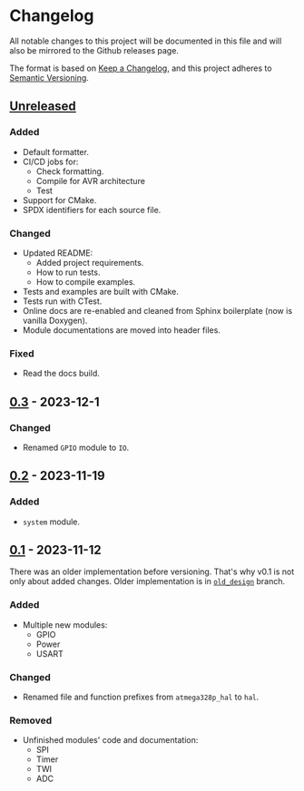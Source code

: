 # Changelog

All notable changes to this project will be documented in this file and will
also be mirrored to the Github releases page.

The format is based on [Keep a Changelog](https://keepachangelog.com/en/1.1.0/),
and this project adheres to [Semantic Versioning](https://semver.org/spec/v2.0.0.html).

## [Unreleased]

### Added

- Default formatter.
- CI/CD jobs for:
  - Check formatting.
  - Compile for AVR architecture
  - Test
- Support for CMake.
- SPDX identifiers for each source file.

### Changed

- Updated README:
  - Added project requirements.
  - How to run tests.
  - How to compile examples.
- Tests and examples are built with CMake.
- Tests run with CTest.
- Online docs are re-enabled and cleaned from Sphinx boilerplate (now is vanilla
  Doxygen).
- Module documentations are moved into header files.

### Fixed

- Read the docs build.

## [0.3] - 2023-12-1

### Changed

- Renamed `GPIO` module to `IO`.

## [0.2] - 2023-11-19

### Added

- `system` module.

## [0.1] - 2023-11-12

There was an older implementation before versioning. That's why v0.1 is not
only about added changes. Older implementation is in
[`old_design`](https://github.com/ceyhunsen/ATmega328P-HAL-Driver/tree/old_design)
branch.

### Added

- Multiple new modules:
  - GPIO
  - Power
  - USART

### Changed

- Renamed file and function prefixes from `atmega328p_hal` to `hal`.

### Removed

- Unfinished modules' code and documentation:
  - SPI
  - Timer
  - TWI
  - ADC

[unreleased]: https://github.com/ceyhunsen/ATmega328P-HAL-Driver/compare/v0.3...HEAD
[0.3]: https://github.com/ceyhunsen/ATmega328P-HAL-Driver/compare/v0.2...v0.3
[0.2]: https://github.com/ceyhunsen/ATmega328P-HAL-Driver/compare/v0.1...v0.2
[0.1]: https://github.com/ceyhunsen/ATmega328P-HAL-Driver/compare/old_design...v0.1
